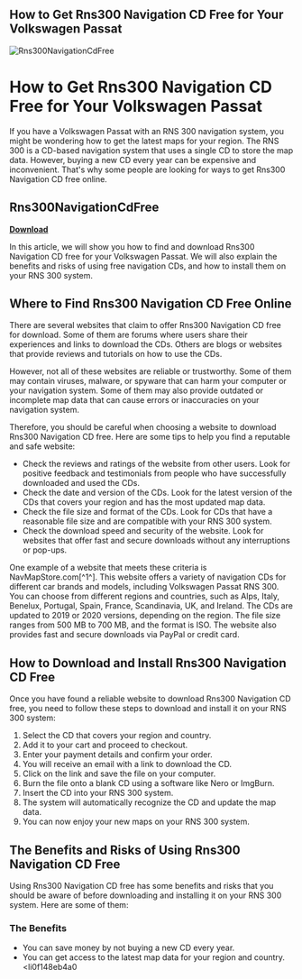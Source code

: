 ## How to Get Rns300 Navigation CD Free for Your Volkswagen Passat

 
![Rns300NavigationCdFree](https://encrypted-tbn1.gstatic.com/images?q=tbn:ANd9GcRqpuMjY4Vb9MT1LRMTEFV1SzA-tRu-ikySmHOrGvQEYrSOw24HC7SMMKw)

 
# How to Get Rns300 Navigation CD Free for Your Volkswagen Passat
 
If you have a Volkswagen Passat with an RNS 300 navigation system, you might be wondering how to get the latest maps for your region. The RNS 300 is a CD-based navigation system that uses a single CD to store the map data. However, buying a new CD every year can be expensive and inconvenient. That's why some people are looking for ways to get Rns300 Navigation CD free online.
 
## Rns300NavigationCdFree


[**Download**](https://www.google.com/url?q=https%3A%2F%2Furlgoal.com%2F2tKocm&sa=D&sntz=1&usg=AOvVaw2u0tCGFgUTR9V9KhjkyKGb)

 
In this article, we will show you how to find and download Rns300 Navigation CD free for your Volkswagen Passat. We will also explain the benefits and risks of using free navigation CDs, and how to install them on your RNS 300 system.
  
## Where to Find Rns300 Navigation CD Free Online
 
There are several websites that claim to offer Rns300 Navigation CD free for download. Some of them are forums where users share their experiences and links to download the CDs. Others are blogs or websites that provide reviews and tutorials on how to use the CDs.
 
However, not all of these websites are reliable or trustworthy. Some of them may contain viruses, malware, or spyware that can harm your computer or your navigation system. Some of them may also provide outdated or incomplete map data that can cause errors or inaccuracies on your navigation system.
 
Therefore, you should be careful when choosing a website to download Rns300 Navigation CD free. Here are some tips to help you find a reputable and safe website:
 
- Check the reviews and ratings of the website from other users. Look for positive feedback and testimonials from people who have successfully downloaded and used the CDs.
- Check the date and version of the CDs. Look for the latest version of the CDs that covers your region and has the most updated map data.
- Check the file size and format of the CDs. Look for CDs that have a reasonable file size and are compatible with your RNS 300 system.
- Check the download speed and security of the website. Look for websites that offer fast and secure downloads without any interruptions or pop-ups.

One example of a website that meets these criteria is NavMapStore.com[^1^]. This website offers a variety of navigation CDs for different car brands and models, including Volkswagen Passat RNS 300. You can choose from different regions and countries, such as Alps, Italy, Benelux, Portugal, Spain, France, Scandinavia, UK, and Ireland. The CDs are updated to 2019 or 2020 versions, depending on the region. The file size ranges from 500 MB to 700 MB, and the format is ISO. The website also provides fast and secure downloads via PayPal or credit card.
  
## How to Download and Install Rns300 Navigation CD Free
 
Once you have found a reliable website to download Rns300 Navigation CD free, you need to follow these steps to download and install it on your RNS 300 system:

1. Select the CD that covers your region and country.
2. Add it to your cart and proceed to checkout.
3. Enter your payment details and confirm your order.
4. You will receive an email with a link to download the CD.
5. Click on the link and save the file on your computer.
6. Burn the file onto a blank CD using a software like Nero or ImgBurn.
7. Insert the CD into your RNS 300 system.
8. The system will automatically recognize the CD and update the map data.
9. You can now enjoy your new maps on your RNS 300 system.

## The Benefits and Risks of Using Rns300 Navigation CD Free
 
Using Rns300 Navigation CD free has some benefits and risks that you should be aware of before downloading and installing it on your RNS 300 system. Here are some of them:
  
### The Benefits

- You can save money by not buying a new CD every year.
- You can get access to the latest map data for your region and country.
<li0f148eb4a0
